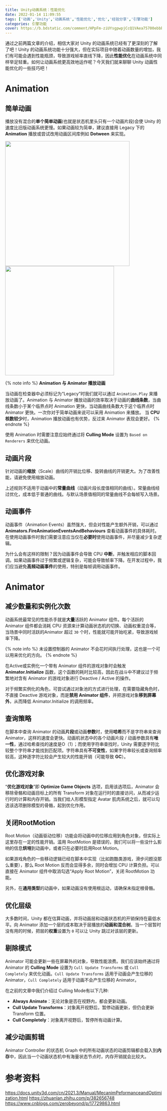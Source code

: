 ```yaml
---
title: Unity动画系统：性能优化
date: 2022-01-14 11:09:55
tags: ['动画','Unity','动画系统','性能优化','优化','经验分享','引擎功能']
categories: 引擎功能
cover: https://b.bdstatic.com/comment/HPpFm-ziUYsgpwpjCcQ1VAea75700ebbbfbd809b975ead11e1517d.png
---
```


通过之前两篇文章的介绍，相信大家对 Unity 的动画系统已经有了更深刻的了解了吧！Unity 的动画系统功能十分强大，但在实际项目中随着动画数量的增加，我们有可能会遇到性能瓶颈，导致游戏帧率直线下降，因此**性能优化**在动画系统中同样举足轻重。如何让动画系统更高效地运作呢？今天我们就来聊聊 Unity 动画性能优化的一些技巧吧！

# Animation
## 简单动画
播放没有混合的**单个简单动画**(也就是状态机里头只有一个动画片段)会使 Unity 的速度比旧版动画系统更慢。如果动画较为简单，建议直接用 Legacy 下的 **Animation** 播放或尝试改用动画区间库例如 **Dotween** 来实现。

<img src="https://b.bdstatic.com/comment/HPpFm-ziUYsgpwpjCcQ1VAf01a45ab816f8bbebace26fa9d28edc3.png" width=400 />
<img src="https://b.bdstatic.com/comment/HPpFm-ziUYsgpwpjCcQ1VA21ccfeb4d5bedf512b6ba88a754b000f.png" width=350 />

{% note info %}
**Animation 与 Animator 播放动画**

当动画在检查器中必须标记为“Legacy”时我们就可以通过 `Animation.Play` 来播放动画了。Animation 与 Animator 播放动画的效率取决于动画的**曲线条数**，当曲线条数小于某个临界点时 Animation 更快，当动画曲线条数大于这个临界点时 Animator 更快。一次你对于简单动画来说可以采用 Animation 来播放。
当 **CPU 核数较少**时，Animation 播放动画也有优势，反过来 Animator 表现会更好。
{% endnote %}

使用 Animation 时需要注意应始终通过将 **Culling Mode** 设置为 `Based on Renderers` 来优化动画。

## 动画片段
针对动画的**缩放**（Scale）曲线的开销比位移、旋转曲线的开销更大。为了改善性能，请避免使用缩放动画。

上述规则不适用于动画中的**常量曲线**（动画片段长度值相同的曲线）。常量曲线经过优化，成本低于普通的曲线。与默认场景值相同的常量曲线不会每帧写入场景。

## 动画事件
动画事件（Animation Events）虽然强大，但会对性能产生额外开销，可以通过 **Animators.FireAnimationEventsAndBehaviours** 查看动画事件的具体耗时。在使用动画事件时我们需要注意应当仅在**必要时**使用动画事件，并尽量减少复杂逻辑。

为什么会有这样的限制？因为动画事件会导致 CPU **中断**，并触发相应的脚本回调。如果动画事件过于频繁或逻辑复杂，可能会导致帧率下降。在开发过程中，我们应当避免**高频动画事件**的使用，特别是每帧调用动画事件。

# Animator
## 减少数量和实例化次数
动画系统最常见的性能杀手就是**大量**活跃的 Animator 组件。每个活跃的 Animator 组件都会消耗 CPU 资源来计算动画状态机的切换、动画权重混合等， 当场景中同时活跃的Animator 超过 `30` 个时，性能就可能开始吃紧，导致游戏帧率下降。

{% note info %}
未设置控制器的 Animator 不会花时间执行处理，这也是一个可以用来优化的方向。
{% endnote %}

在Active或实例化一个带有 Animator 组件的游戏对象时会触发 **Animator.Initialize** 函数，这个函数的耗时比较高，因此在战斗中不建议过于频繁地对含有 Animator 的游戏对象进行 Deactive / Active 的操作。

对于频繁实例化的角色，可尝试通过对象池的方式进行处理，在需要隐藏角色时，不直接 Deactive 游戏对象，而是**禁用 Animator 组件**，并把游戏对象**移到屏幕外**，从而降低 Animator.Initialize 的调用频率。

## 查询策略
在脚本中查询 Animator 的动画**片段**或动画**参数**时，使用**哈希**而不是字符串来查询 Animator，这样的速度会更快。动画机状态中的各个动画片段 / 动画参数具有**唯一性**，通过哈希查找的速度是O（1）；而使用字符串查找时，Unity 需要逐字符比较整个字符串才能找到匹配项。字符串具有**不可变性**，如果字符串较长或查询频率较高，这种逐字符比较会产生较大的性能开销（可能导致 **GC**）。

## 优化游戏对象
“**优化游戏对象**”即 **Optimize Game Objects** 选项，启用该选项后，Animator 会移除骨骼和动画目标上的所有 Transform 对象在运行时的直接访问，从而减少运行时的计算和内存开销。当我们给人形模型指定 Avatar 肌肉系统之后，就可以勾选该选项删除模型的骨骼，起到优化作用。

## 关闭RootMotion
Root Motion（动画驱动位移）功能会将动画中的位移应用到角色对象，但实际上这里存在一定的性能开销。滥用 RootMotion 是错误的，我们可以将一些没什么影响的信息**烘培**到动画中，或者只在必要时启用Root Motion。

如果游戏角色的一些移动逻辑已经在脚本中实现（比如跑酷类游戏，滑步问题没那么重要），那么 Root Motion 反而会显得多余，同时会增加 CPU 计算负担。可以直接在 Animator 组件中取消勾选“Apply Root Motion”，关闭 RootMotion 功能。

另外，在**通用类型**的动画中，如果动画没有使用根运动，请确保未指定根骨骼。

## 优化层级
大多数时间，Unity 都在估算动画，并将动画层和动画状态机的开销保持在最低水平。向 Animator 添加一个层的成本取决于层播放的**动画和混合树**。当一个层暂时没有用的时候，把层的**权重**设置为 `0` 可以让 Unity 跳过对该层的更新。

## 剔除模式
Animator 可能会更新一些在屏幕外的对象，导致性能浪费。我们应该始终通过将 Animator 的 **Culling Mode** 设置为 `Cull Update Transforms` 或 `Cull Completely` 来优化动画。`Cull Update Transforms` 适用于动画会产生位移的 Animator，`Cull Completely` 适用于动画不会产生位移的 Animator。

在之前的文章中我们介绍过 Culling Mode有以下几种:

- **Always Animate**：无论对象是否在视野内，都会更新动画。
- **Cull Update Transforms**：对象离开视野后，暂停动画更新，但仍会更新 Transform 位置。
- **Cull Completely**：对象离开视野后，暂停所有动画计算。

## 减少动画剪辑
Animator Controller 的状态机 Graph 中的所有动画状态的动画剪辑都会载入到**内存**中，因此当一个动画状态机中有海量状态节点时，内存开销就会比较大。

# 参考资料
https://docs.unity3d.com/cn/2021.3/Manual/MecanimPeformanceandOptimization.html
https://zhuanlan.zhihu.com/p/382656748
https://www.cnblogs.com/zerobeyond/p/17729863.html